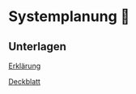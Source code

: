 # Systemplanung 🧬

## Unterlagen

[Erklärung](https://www.stuttgart.ihk24.de/blueprint/servlet/resource/blob/3291138/5d703ac86fe7b0010849b3d8b412d98e/s19-w23-tsva-erklaerung-data.pdf)

[Deckblatt](https://www.stuttgart.ihk24.de/blueprint/servlet/resource/blob/3291136/1be0780affa918d8d1f2661241aafefd/s19-w23-tsva-deckblatt-data.pdf)
